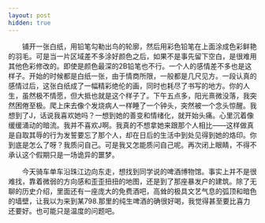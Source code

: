 ```yaml
---
layout: post
hidden: true
---
```


　　铺开一张白纸，用铅笔勾勒出鸟的轮廓，然后用彩色铅笔在上面涂成色彩鲜艳的羽毛。可是当一片区域差不多涂好颜色之后，如果不是事先留下空白，是很难用其他色彩修改的。即使是颜色最深的2B铅笔也不行。一个人的感情差不多也是这样子。开始的时候都是白纸一张，由于情商所限，一般都是几尺见方。一段认真的感情过后，这张白纸成了一幅精彩绝伦的画，同时也耗尽了书写的地方。你的人生，虽然极不情愿，但大抵也就是这个样子了。下午五点多，阳光熹微没落，我突然困倦至极。爬上床去像个发烧病人一样睡了一个钟头，突然被一个念头惊醒。我想到了J，话说我喜欢她吗？一想到她的善变和情绪化，就开始头痛。心里沉着像缓缓涌动的暗流。我并不喜欢J啊。我真的不想拿她来跟那个人相比——这样做真是自取其辱的行为发誓要忘了那个人，却在日后的生活中到处见得到她的烙印。你到底是怎么了呀？我质问自己。可是我又怎能质问自己呢。再次闭上眼睛，不得不承认这个假期只是一场诡异的噩梦。

　　今天骑车单车沿珠江边向东走，想找到同学说的啤酒博物馆。事实上并不是很难找，靠着微弱的方向感和歪歪扭扭的地图，还是到了那座暴发户的建筑。除了无聊的历史介绍，里面还有一座庞大的免费酒吧，高耸的极具文艺气息的弧顶和暗色的墙壁，让我以为来到某798.那里的纯生啤酒的确很好喝，我觉得甚至要比喜力还要好。也可能只是温度的问题吧。